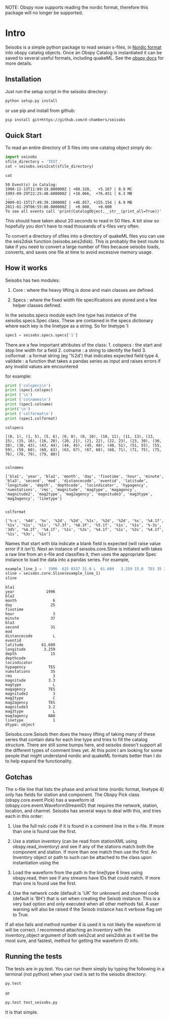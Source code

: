 
NOTE: Obspy now supports reading the nordic format, therefore this package will no longer be supported.

# Intro
Seisobs is a simple python package to read seisan s-files, in [Nordic format](http://seis.geus.net/software/seisan/seisan.pdf#page=421) into obspy catalog objects. Once an Obspy Catalog is instantiated it can be saved to several useful formats, including quakeML. See the [obspy docs](https://docs.obspy.org/packages/autogen/obspy.core.event.html) for more details.

## Installation
Just run the setup script in the seisobs directory:
```bash
python setup.py install
```
or use pip and install from github:
```bash
pip install git+https://github.com/d-chambers/seisobs
```

## Quick Start
To read an entire directory of S files into one catalog object simply do:



```python
import seisobs
sfile_directory = 'TEST_'
cat = seisobs.seis2cat(sfile_directory)
```


```python
cat
```




    50 Event(s) in Catalog:
    1990-12-13T11:09:19.800000Z | +60.328,   +5.167 | 0.9 MC
    1993-09-29T22:25:48.600000Z | +18.066,  +76.451 | 6.3 MB
    ...
    2009-01-15T17:49:39.100000Z | +46.857, +155.154 | 6.9 MB
    2011-01-29T06:55:00.000000Z |  +0.000,   +0.000
    To see all events call 'print(CatalogObject.__str__(print_all=True))'



This should have taken about 20 seconds to read in 50 files. A bit slow so hopefully you don't have to read thousands of s-files very often.

To convert a directory of sfiles into a directory of quakeML files you can use the seis2disk function (seisobs.seis2disk). This is probably the best route to take if you need to convert a large number of files because seisobs loads, converts, and saves one file at time to avoid excessive memory usage. 

## How it works

Seisobs has two modules:

1. Core : where the heavy lifting is done and main classes are defined. 

2. Specs : where the fixed width file specifications are stored and a few helper classes defined.

In the seisobs.specs module each line type has instance of the seisobs.specs.Spec class. These are contained in the specs dictionary where each key is the linetype as a string. So for linetype 1:


```python
spec1 = seisobs.specs.specs['1']
```

There are a few important attributes of the class:
    1. colspecs : the start and stop line width for a field
    2. colname : a string to identify the field
    3. colformat : a format string (eg '%2d') that indicates expected field type
    4. validate : a function that takes a pandas series as input and raises errors if any invalid values are encountered
 
 for example:


```python
print ('colspecs\n')
print (spec1.colspec)
print ('\n')
print ('colnames\n')
print (spec1.colname)
print('\n')
print ('colformat\n')
print (spec1.colformat)

```

    colspecs
    
    [(0, 1), (1, 5), (5, 6), (6, 8), (8, 10), (10, 11), (11, 13), (13, 15), (15, 16), (16, 20), (20, 21), (21, 22), (22, 23), (23, 30), (30, 38), (38, 43), (43, 44), (44, 45), (45, 48), (48, 51), (51, 55), (55, 59), (59, 60), (60, 63), (63, 67), (67, 68), (68, 71), (71, 75), (75, 76), (76, 79), (79, 80)]
    
    
    colnames
    
    ['bla1', 'year', 'bla2', 'month', 'day', 'fixotime', 'hour', 'minute', 'bla3', 'second', 'mod', 'distancecode', 'eventid', 'latitude', 'longitude', 'depth', 'depthcode', 'locindicator', 'hypagency', 'numstations', 'rms', 'magnitude', 'magtype', 'magagency', 'magnitude2', 'mag2type', 'mag2agency', 'magnitude3', 'mag3type', 'mag3agency', 'linetype']
    
    
    colformat
    
    ['%-s', '%4d', '%s', '%2d', '%2d', '%1s', '%2d', '%2d', '%s', '%4.1f', '%1s', '%1s', '%1s', '%7.3f', '%8.3f', '%5.1f', '%1s', '%1s', '%-3s', '3d%', '%4.2f', '%4.1f', '%1s', '%3s', '%4.1f', '%1s', '%3s', '%4.1f', '%1s', '%3s', '%1s']


Names that start with bla indicate a blank field is expected (will raise value error if it isn't).
Next an instance of seisobs.core.Sline is initiated with takes a raw line from an s-file and classifies it, then uses the appropriate Spec instance to load the data into a pandas series. For example,


```python
example_line_1 = ' 1996  625 0337 31.0 L  61.689   3.259 15.0  TES 35 3.0 3.3LTES 3.0CTES 3.2LNAO1'
sline = seisobs.core.Sline(example_line_1)
sline
```




    bla1                  
    year              1996
    bla2                  
    month                6
    day                 25
    fixotime              
    hour                 3
    minute              37
    bla3                  
    second              31
    mod                   
    distancecode         L
    eventid               
    latitude        61.689
    longitude        3.259
    depth               15
    depthcode             
    locindicator          
    hypagency          TES
    numstations         35
    rms                  3
    magnitude          3.3
    magtype              L
    magagency          TES
    magnitude2           3
    mag2type             C
    mag2agency         TES
    magnitude3         3.2
    mag3type             L
    mag3agency         NAO
    linetype             1
    dtype: object



Seisobs.core.Seisob then does the heavy lifting of taking many of these series that contain data for each line type and tries to fill the catalog structure. There are still some bumps here, and seisobs doesn't support all the different types of comment lines yet. At this point I am looking for some people that might understand nordic and quakeML formats better than I do to help expand the functionality. 


## Gotchas
The s-file line that lists the phase and arrival time (nordic format, linetype 4) only has fields for station and component. The Obspy Pick class (obspy.core.event.Pick) has a waveform id (obspy.core.event.WaveformStreamID) that requires the network, station, location, and channel. Seisobs has several ways to deal with this, and tries each in this order:

1. Use the full nslc code if it is found in a comment line in the s-file. If more than one is found use the first. 
    
2. Use a station inventory (can be read from stationXML using obspy.read_inventory) and see if any of the stations match both the component and station. If more than one match then use the first. An Inventory object or path to such can be attached to the class upon instantiation using the 
    
3. Load the waveform from the path in the line[type 6 lines using obspy.read, then see if any streams have IDs that could match. If more than one is found use the first. 
    
4. Use the network code (default is 'UK' for unknown) and channel code (default is 'BH') that is set when creating the Seisob instance. This is a very bad option and only executed when all other methods fail. A user warning will also be raised if the Seisob instance has it verbose flag set to True.
    
If all else fails and method number 4 is used it is not likely the waveform id will be correct. I recommend attaching an Inventory with the inventory_object argument of both seis2cat and seis2disk as it will be the most sure, and fastest, method for getting the waveform ID info.

## Running the tests
The tests are in py.test. You can run them simply by typing the following in a terminal (not python) when your cwd is set to the seisobs directory:
```bash
py.test
```
or 
```bash
py.test test_seisobs.py
```

It is that simple. 



```python

```
